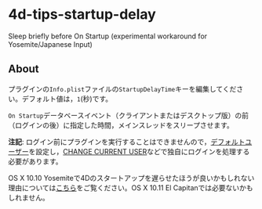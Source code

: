 # 4d-tips-startup-delay
Sleep briefly before On Startup (experimental workaround for Yosemite/Japanese Input)

About
---
プラグインの```Info.plist```ファイルの```StartupDelayTime```キーを編集してください。デフォルト値は，```1```(秒)です。

```On Startup```データベースイベント（クライアントまたはデスクトップ版）の前（ログインの後）に指定した時間，メインスレッドをスリープさせます。

**注記**: ログイン前にプラグインを実行することはできませんので，[デフォルトユーザー](http://doc.4d.com/4Dv15/4D/15/Setting-a-Default-User.300-2045407.ja.html)を設定し，[CHANGE CURRENT USER](http://doc.4d.com/4Dv15/4D/15/CHANGE-CURRENT-USER.301-2006453.ja.html)などで独自にログインを処理する必要があります。

OS X 10.10 Yosemiteで4Dのスタートアップを遅らせたほうが良いかもしれない理由については[こちら](http://www.4d.com/jp/blog/yosemite-japanese-input.html)をご覧ください。OS X 10.11 El Capitanでは必要ないかもしれません。
